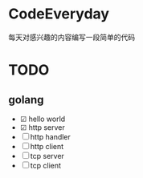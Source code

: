 CodeEveryday
============

每天对感兴趣的内容编写一段简单的代码

# TODO

## golang

- ☑ hello world
- ☑ http server
- ☐ http handler
- ☐ http client
- ☐ tcp server
- ☐ tcp client
